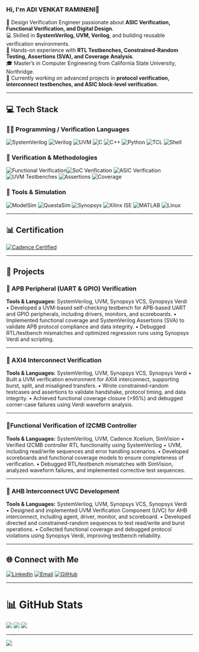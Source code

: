 ### Hi, I'm ADI VENKAT RAMINENI👋  

🔧 Design Verification Engineer passionate about **ASIC Verification, Functional Verification, and Digital Design**.<br>
💻 Skilled in **SystemVerilog, UVM, Verilog**, and building reusable verification environments.<br>
🚀 Hands-on experience with **RTL Testbenches, Constrained-Random Testing, Assertions (SVA), and Coverage Analysis**.<br>
🎓 Master’s in Computer Engineering from California State University, Northridge.<br>
🌱 Currently working on advanced projects in **protocol verification, interconnect testbenches, and ASIC block-level verification**.<br>

---

## 💻 Tech Stack  

### 🧑‍💻 Programming / Verification Languages  
![SystemVerilog](https://img.shields.io/badge/SystemVerilog-blue?style=flat-square&logo=verilog&logoColor=white) ![Verilog](https://img.shields.io/badge/Verilog-orange?style=flat-square&logo=verilog&logoColor=white) ![UVM](https://img.shields.io/badge/UVM-green?style=flat-square&logo=verification&logoColor=white) ![C](https://img.shields.io/badge/C-00599C?style=flat-square&logo=c&logoColor=white) ![C++](https://img.shields.io/badge/C++-00599C?style=flat-square&logo=cplusplus&logoColor=white) ![Python](https://img.shields.io/badge/Python-3670A0?style=flat-square&logo=python&logoColor=ffdd54) ![TCL](https://img.shields.io/badge/TCL-lightgrey?style=flat-square) ![Shell](https://img.shields.io/badge/Shell_Scripting-black?style=flat-square&logo=gnu-bash&logoColor=white)  

### 🏢 Verification & Methodologies  
![Functional Verification](https://img.shields.io/badge/Functional%20Verification-red?style=flat-square)![SoC Verification](https://img.shields.io/badge/SoC%20Verification-orange?style=flat-square) ![ASIC Verification](https://img.shields.io/badge/ASIC%20Verification-darkgreen?style=flat-square) ![UVM Testbenches](https://img.shields.io/badge/UVM%20Testbenches-purple?style=flat-square) 
![Assertions](https://img.shields.io/badge/SystemVerilog%20Assertions-yellow?style=flat-square) ![Coverage](https://img.shields.io/badge/Functional%20&%20Code%20Coverage-brightgreen?style=flat-square)  

### 🧰 Tools & Simulation  
![ModelSim](https://img.shields.io/badge/ModelSim-blue?style=flat-square) ![QuestaSim](https://img.shields.io/badge/QuestaSim-darkblue?style=flat-square) ![Synopsys](https://img.shields.io/badge/Synopsys%20DesignVision-purple?style=flat-square) ![Xilinx ISE](https://img.shields.io/badge/Xilinx%20ISE-red?style=flat-square) ![MATLAB](https://img.shields.io/badge/MATLAB-orange?style=flat-square) ![Linux](https://img.shields.io/badge/Linux-black?style=flat-square&logo=linux)  

---

## 📊 Certification

[![Cadence Certified](https://img.shields.io/badge/Cadence-SystemVerilog%20for%20Design%20%26%20Verification-blue?style=flat&logo=cadence)](https://www.credly.com/users/venkat-ramineni)

---

## 🌟 Projects  

### 🔹 APB Peripheral (UART & GPIO) Verification 
**Tools & Languages:** SystemVerilog, UVM, Synopsys VCS, Synopsys Verdi     
•	Developed a UVM-based self-checking testbench for APB-based UART and GPIO peripherals, including drivers, monitors, and scoreboards.
•	Implemented functional coverage and SystemVerilog Assertions (SVA) to validate APB protocol compliance and data integrity.
•	Debugged RTL/testbench mismatches and optimized regression runs using Synopsys Verdi and scripting.

---

### 🔹 AXI4 Interconnect Verification 
**Tools & Languages:** SystemVerilog, UVM, Synopsys VCS, Synopsys Verdi
•	Built a UVM verification environment for AXI4 interconnect, supporting burst, split, and misaligned transfers.
•	Wrote constrained-random testcases and assertions to validate handshake, protocol timing, and data integrity.
•	Achieved functional coverage closure (>95%) and debugged corner-case failures using Verdi waveform analysis.


---

### 🔹Functional Verification of I2CMB Controller 
**Tools & Languages:** SystemVerilog, UVM, Cadence Xcelium, SimVision 
•	Verified I2CMB controller RTL functionality using SystemVerilog + UVM, including read/write sequences and error handling scenarios.
•	Developed scoreboards and functional coverage models to ensure completeness of verification.
•	Debugged RTL/testbench mismatches with SimVision, analyzed waveform failures, and implemented corrective test sequences.

---

### 🔹 AHB Interconnect UVC Development 
**Tools & Languages:** SystemVerilog, UVM, Synopsys VCS, Synopsys Verdi   
•	Designed and implemented UVM Verification Component (UVC) for AHB interconnect, including agent, driver, monitor, and scoreboard.
•	Developed directed and constrained-random sequences to test read/write and burst operations.
•	Collected functional coverage and debugged protocol violations using Synopsys Verdi, improving testbench reliability.

---

## 🌐 Connect with Me  

[![LinkedIn](https://img.shields.io/badge/LinkedIn-%230077B5.svg?logo=linkedin&logoColor=white)](www.linkedin.com/in/vramineni131) [![Email](https://img.shields.io/badge/Email-D14836?logo=gmail&logoColor=white)](mailto:ramineni131@gmail.com) [![GitHub](https://img.shields.io/badge/GitHub-black?logo=github&logoColor=white)](https://github.com/ADIVENKATRAMINENI)  

---

# 📊 GitHub Stats  

![](https://github-readme-stats.vercel.app/api?username=YOUR-GITHUB&theme=dark&hide_border=false&include_all_commits=false&count_private=false) ![](https://github-readme-streak-stats.herokuapp.com/?user=YOUR-GITHUB&theme=dark&hide_border=false) ![](https://github-readme-stats.vercel.app/api/top-langs/?username=YOUR-GITHUB&theme=dark&hide_border=false&include_all_commits=false&count_private=false&layout=compact)  

---

[![](https://visitcount.itsvg.in/api?id=YOUR-GITHUB&icon=0&color=0)](https://visitcount.itsvg.in)  

<!-- Created with GPRM template and customized for Design Verification Engineer profile -->
